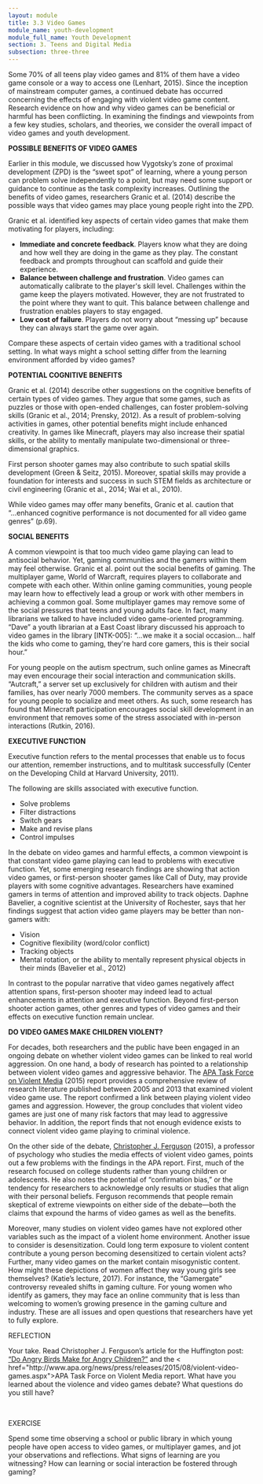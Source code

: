 ```yaml
---
layout: module
title: 3.3 Video Games
module_name: youth-development
module_full_name: Youth Development
section: 3. Teens and Digital Media
subsection: three-three
---
```



Some 70% of all teens play video games and 81% of them have a video game console or a way to access one (Lenhart, 2015). Since the inception of mainstream computer games, a continued debate has occurred concerning the effects of engaging with violent video game content. Research evidence on how and why video games can be beneficial or harmful has been conflicting. In examining the findings and viewpoints from a few key studies, scholars, and theories, we consider the overall impact of video games and youth development. 

**POSSIBLE BENEFITS OF VIDEO GAMES** 

Earlier in this module, we discussed how Vygotsky’s zone of proximal development (ZPD) is the “sweet spot” of learning, where a young person can problem solve independently to a point, but may need some support or guidance to continue as the task complexity increases. Outlining the benefits of video games, researchers Granic et al. (2014) describe the possible ways that video games may place young people right into the ZPD. 

Granic et al. identified key aspects of certain video games that make them motivating for players, including: 

- **Immediate and concrete feedback**. Players know what they are doing and how well they are doing in the game as they play. The constant feedback and prompts throughout can scaffold and guide their experience. 
- **Balance between challenge and frustration**. Video games can automatically calibrate to the player's skill level. Challenges within the game keep the players motivated. However, they are not frustrated to the point where they want to quit. This balance between challenge and frustration enables players to stay engaged. 
- **Low cost of failure**. Players do not worry about “messing up” because they can always start the game over again. 

Compare these aspects of certain video games with a traditional school setting. In what ways might a school setting differ from the learning environment afforded by video games? 

**POTENTIAL COGNITIVE BENEFITS** 

Granic et al. (2014) describe other suggestions on the cognitive benefits of certain types of video games. They argue that some games, such as puzzles or those with open-ended challenges, can foster problem-solving skills (Granic et al., 2014; Prensky, 2012). As a result of problem-solving activities in games, other potential benefits might include enhanced creativity. In games like Minecraft, players may also increase their spatial skills, or the ability to mentally manipulate two-dimensional or three-dimensional graphics.  

First person shooter games may also contribute to such spatial skills development (Green & Seitz, 2015). Moreover, spatial skills may provide a foundation for interests and success in such STEM fields as architecture or civil engineering (Granic et al., 2014; Wai et al., 2010).  

While video games may offer many benefits, Granic et al. caution that “...enhanced cognitive performance is not documented for all video game genres” (p.69). 

**SOCIAL BENEFITS** 

A common viewpoint is that too much video game playing can lead to antisocial behavior. Yet, gaming communities and the gamers within them may feel otherwise. Granic et al. point out the social benefits of gaming. The multiplayer game, World of Warcraft, requires players to collaborate and compete with each other. Within online gaming communities, young people may learn how to effectively lead a group or work with other members in achieving a common goal. Some multiplayer games may remove some of the social pressures that teens and young adults face. In fact, many librarians we talked to have included video game-oriented programming. “Dave” a youth librarian at a East Coast library discussed his approach to video games in the library [INTK-005]: “...we make it a social occasion... half the kids who come to gaming, they're hard core gamers, this is their social hour.” 

For young people on the autism spectrum, such online games as Minecraft may even encourage their social interaction and communication skills. “Autcraft,” a server set up exclusively for children with autism and their families, has over nearly 7000 members. The community serves as a space for young people to socialize and meet others. As such, some research has found that Minecraft participation encourages social skill development in an environment that removes some of the stress associated with in-person interactions (Rutkin, 2016). 

**EXECUTIVE FUNCTION** 

Executive function refers to the mental processes that enable us to focus our attention, remember instructions, and to multitask successfully (Center on the Developing Child at Harvard University, 2011). 

The following are skills associated with executive function. 

- Solve problems 
- Filter distractions 
- Switch gears 
- Make and revise plans 
- Control impulses 

In the debate on video games and harmful effects, a common viewpoint is that constant video game playing can lead to problems with executive function. Yet, some emerging research findings are showing that action video games, or first-person shooter games like Call of Duty, may provide players with some cognitive advantages. Researchers have examined gamers in terms of attention and improved ability to track objects. Daphne Bavelier, a cognitive scientist at the University of Rochester, says that her findings suggest that action video game players may be better than non-gamers with: 

- Vision 
- Cognitive flexibility (word/color conflict) 
- Tracking objects 
- Mental rotation, or the ability to mentally represent physical objects in their minds (Bavelier et al., 2012) 

In contrast to the popular narrative that video games negatively affect attention spans, first-person shooter may indeed lead to actual enhancements in attention and executive function. Beyond first-person shooter action games, other genres and types of video games and their effects on executive function remain unclear. 

**DO VIDEO GAMES MAKE CHILDREN VIOLENT?** 

For decades, both researchers and the public have been engaged in an ongoing debate on whether violent video games can be linked to real world aggression. On one hand, a body of research has pointed to a relationship between violent video games and aggressive behavior. The [APA Task Force on Violent Media](http://www.apa.org/pi/families/violent-media.aspx) (2015) report provides a comprehensive review of research literature published between 2005 and 2013 that examined violent video game use. The report confirmed a link between playing violent video games and aggression. However, the group concludes that violent video games are just one of many risk factors that may lead to aggressive behavior. In addition, the report finds that not enough evidence exists to connect violent video game playing to criminal violence. 

On the other side of the debate, [Christopher J. Ferguson](http://www.stetson.edu/other/faculty/profiles/christopher-ferguson.php) (2015), a professor of psychology who studies the media effects of violent video games, points out a few problems with the findings in the APA report. First, much of the research focused on college students rather than young children or adolescents. He also notes the potential of “confirmation bias,” or the tendency for researchers to acknowledge only results or studies that align with their personal beliefs. Ferguson recommends that people remain skeptical of extreme viewpoints on either side of the debate—both the claims that expound the harms of video games as well as the benefits. 

Moreover, many studies on violent video games have not explored other variables such as the impact of a violent home environment. Another issue to consider is desensitization. Could long term exposure to violent content contribute a young person becoming desensitized to certain violent acts? Further, many video games on the market contain misogynistic content. How might these depictions of women affect they way young girls see themselves? (Katie’s lecture, 2017). For instance, the “Gamergate” controversy revealed shifts in gaming culture. For young women who identify as gamers, they may face an online community that is less than welcoming to women’s growing presence in the gaming culture and industry. These are all issues and open questions that researchers have yet to fully explore. 
<br>
<div class="reflection"> 

  <p><span class="box-title">REFLECTION</span></p> 
  <p>Your take. Read Christopher J. Ferguson’s article for the Huffington post: <a href="http://www.huffingtonpost.com/christopher-j-ferguson/do-angry-birds-make-for-angry-children_b_8276610.html">“Do Angry Birds Make for Angry Children?”</a> and the < href="http://www.apa.org/news/press/releases/2015/08/violent-video-games.aspx">APA Task Force on Violent Media report</a>. What have you learned about the violence and video games debate? What questions do you still have?</p>
</div>
<br>

<div class="reflection"> 

  <p><span class="box-title">EXERCISE</span></p> 
  <p>Spend some time observing a school or public library in which young people have open access to video games, or multiplayer games, and jot your observations and reflections. What signs of learning are you witnessing? How can learning or social interaction be fostered through gaming?</p>
</div>
<br>
